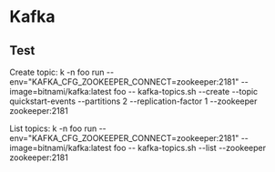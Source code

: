 # Kafka



## Test

Create topic:
k -n foo run --env="KAFKA_CFG_ZOOKEEPER_CONNECT=zookeeper:2181" --image=bitnami/kafka:latest foo -- kafka-topics.sh --create --topic quickstart-events --partitions 2 --replication-factor 1 --zookeeper zookeeper:2181

List topics:
k -n foo run --env="KAFKA_CFG_ZOOKEEPER_CONNECT=zookeeper:2181" --image=bitnami/kafka:latest foo -- kafka-topics.sh --list  --zookeeper zookeeper:2181